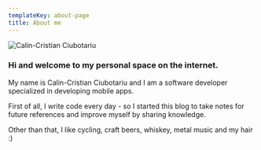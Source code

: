 ```yaml
---
templateKey: about-page
title: About me
---
```

![Calin-Cristian Ciubotariu](/img/fotoram.io.png)

### Hi and welcome to my personal space on the internet.

My name is Calin-Cristian Ciubotariu and I am a software developer specialized in developing mobile apps.



First of all, I write code every day - so I started this blog to take notes for future references and improve myself by sharing knowledge.



Other than that, I like cycling, craft beers, whiskey, metal music and my hair :)
